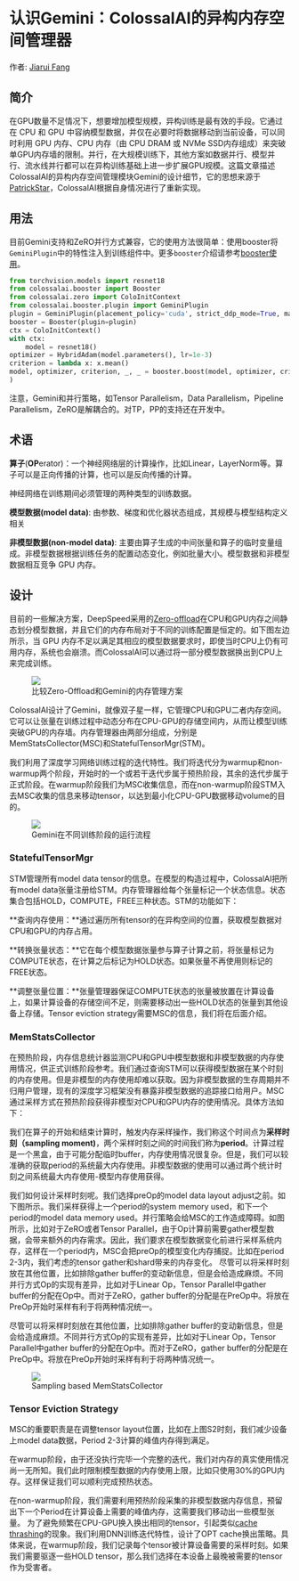 # 认识Gemini：ColossalAI的异构内存空间管理器

作者: [Jiarui Fang](https://github.com/feifeibear)

## 简介

在GPU数量不足情况下，想要增加模型规模，异构训练是最有效的手段。它通过在 CPU 和 GPU 中容纳模型数据，并仅在必要时将数据移动到当前设备，可以同时利用 GPU 内存、CPU 内存（由 CPU DRAM 或 NVMe SSD内存组成）来突破单GPU内存墙的限制。并行，在大规模训练下，其他方案如数据并行、模型并行、流水线并行都可以在异构训练基础上进一步扩展GPU规模。这篇文章描述ColossalAI的异构内存空间管理模块Gemini的设计细节，它的思想来源于[PatrickStar](https://arxiv.org/abs/2108.05818)，ColossalAI根据自身情况进行了重新实现。

## 用法

目前Gemini支持和ZeRO并行方式兼容，它的使用方法很简单：使用booster将`GeminiPlugin`中的特性注入到训练组件中。更多`booster`介绍请参考[booster使用](../basics/booster_api.md)。

```python
from torchvision.models import resnet18
from colossalai.booster import Booster
from colossalai.zero import ColoInitContext
from colossalai.booster.plugin import GeminiPlugin
plugin = GeminiPlugin(placement_policy='cuda', strict_ddp_mode=True, max_norm=1.0, initial_scale=2**5)
booster = Booster(plugin=plugin)
ctx = ColoInitContext()
with ctx:
    model = resnet18()
optimizer = HybridAdam(model.parameters(), lr=1e-3)
criterion = lambda x: x.mean()
model, optimizer, criterion, _, _ = booster.boost(model, optimizer, criterion)
)
```

注意，Gemini和并行策略，如Tensor Parallelism，Data Parallelism，Pipeline Parallelism，ZeRO是解耦合的。对TP，PP的支持还在开发中。

## 术语

**算子**(**OP**erator)：一个神经网络层的计算操作，比如Linear，LayerNorm等。算子可以是正向传播的计算，也可以是反向传播的计算。

神经网络在训练期间必须管理的两种类型的训练数据。

**模型数据(model data)**: 由参数、梯度和优化器状态组成，其规模与模型结构定义相关

**非模型数据(non-model data)**: 主要由算子生成的中间张量和算子的临时变量组成。非模型数据根据训练任务的配置动态变化，例如批量大小。模型数据和非模型数据相互竞争 GPU 内存。

## 设计

目前的一些解决方案，DeepSpeed采用的[Zero-offload](https://arxiv.org/abs/2101.06840)在CPU和GPU内存之间静态划分模型数据，并且它们的内存布局对于不同的训练配置是恒定的。如下图左边所示，当 GPU 内存不足以满足其相应的模型数据要求时，即使当时CPU上仍有可用内存，系统也会崩溃。而ColossalAI可以通过将一部分模型数据换出到CPU上来完成训练。

<figure style={{textAlign: "center"}}>
<img src="https://raw.githubusercontent.com/hpcaitech/public_assets/main/colossalai/img/tutorial/gemini/deepspeed_compare.png"/>
<figcaption>比较Zero-Offload和Gemini的内存管理方案</figcaption>
</figure>


ColossalAI设计了Gemini，就像双子星一样，它管理CPU和GPU二者内存空间。它可以让张量在训练过程中动态分布在CPU-GPU的存储空间内，从而让模型训练突破GPU的内存墙。内存管理器由两部分组成，分别是MemStatsCollector(MSC)和StatefulTensorMgr(STM)。


我们利用了深度学习网络训练过程的迭代特性。我们将迭代分为warmup和non-warmup两个阶段，开始时的一个或若干迭代步属于预热阶段，其余的迭代步属于正式阶段。在warmup阶段我们为MSC收集信息，而在non-warmup阶段STM入去MSC收集的信息来移动tensor，以达到最小化CPU-GPU数据移动volume的目的。

<figure style={{textAlign: "center"}}>
<img src="https://raw.githubusercontent.com/hpcaitech/public_assets/main/colossalai/img/tutorial/gemini/gemini_workflow.png"/>
<figcaption>Gemini在不同训练阶段的运行流程</figcaption>
</figure>


### StatefulTensorMgr

STM管理所有model data tensor的信息。在模型的构造过程中，ColossalAI把所有model data张量注册给STM。内存管理器给每个张量标记一个状态信息。状态集合包括HOLD，COMPUTE，FREE三种状态。STM的功能如下：

**查询内存使用：**通过遍历所有tensor的在异构空间的位置，获取模型数据对CPU和GPU的内存占用。

**转换张量状态：**它在每个模型数据张量参与算子计算之前，将张量标记为COMPUTE状态，在计算之后标记为HOLD状态。如果张量不再使用则标记的FREE状态。

**调整张量位置：**张量管理器保证COMPUTE状态的张量被放置在计算设备上，如果计算设备的存储空间不足，则需要移动出一些HOLD状态的张量到其他设备上存储。Tensor eviction strategy需要MSC的信息，我们将在后面介绍。


### MemStatsCollector
在预热阶段，内存信息统计器监测CPU和GPU中模型数据和非模型数据的内存使用情况，供正式训练阶段参考。我们通过查询STM可以获得模型数据在某个时刻的内存使用。但是非模型的内存使用却难以获取。因为非模型数据的生存周期并不归用户管理，现有的深度学习框架没有暴露非模型数据的追踪接口给用户。MSC通过采样方式在预热阶段获得非模型对CPU和GPU内存的使用情况。具体方法如下：

我们在算子的开始和结束计算时，触发内存采样操作，我们称这个时间点为**采样时刻（sampling moment)**，两个采样时刻之间的时间我们称为**period**。计算过程是一个黑盒，由于可能分配临时buffer，内存使用情况很复杂。但是，我们可以较准确的获取period的系统最大内存使用。非模型数据的使用可以通过两个统计时刻之间系统最大内存使用-模型内存使用获得。

我们如何设计采样时刻呢。我们选择preOp的model data layout adjust之前。如下图所示。我们采样获得上一个period的system memory used，和下一个period的model data memory used。并行策略会给MSC的工作造成障碍。如图所示，比如对于ZeRO或者Tensor Parallel，由于Op计算前需要gather模型数据，会带来额外的内存需求。因此，我们要求在模型数据变化前进行采样系统内存，这样在一个period内，MSC会把preOp的模型变化内存捕捉。比如在period 2-3内，我们考虑的tensor gather和shard带来的内存变化。
尽管可以将采样时刻放在其他位置，比如排除gather buffer的变动新信息，但是会给造成麻烦。不同并行方式Op的实现有差异，比如对于Linear Op，Tensor Parallel中gather buffer的分配在Op中。而对于ZeRO，gather buffer的分配是在PreOp中。将放在PreOp开始时采样有利于将两种情况统一。


尽管可以将采样时刻放在其他位置，比如排除gather buffer的变动新信息，但是会给造成麻烦。不同并行方式Op的实现有差异，比如对于Linear Op，Tensor Parallel中gather buffer的分配在Op中。而对于ZeRO，gather buffer的分配是在PreOp中。将放在PreOp开始时采样有利于将两种情况统一。

<figure style={{textAlign: "center"}}>
<img src="https://raw.githubusercontent.com/hpcaitech/public_assets/main/colossalai/img/tutorial/gemini/gemini_mem_curve.png"/>
<figcaption>Sampling based MemStatsCollector</figcaption>
</figure>

### Tensor Eviction Strategy

MSC的重要职责是在调整tensor layout位置，比如在上图S2时刻，我们减少设备上model data数据，Period 2-3计算的峰值内存得到满足。

在warmup阶段，由于还没执行完毕一个完整的迭代，我们对内存的真实使用情况尚一无所知。我们此时限制模型数据的内存使用上限，比如只使用30%的GPU内存。这样保证我们可以顺利完成预热状态。

在non-warmup阶段，我们需要利用预热阶段采集的非模型数据内存信息，预留出下一个Period在计算设备上需要的峰值内存，这需要我们移动出一些模型张量。
为了避免频繁在CPU-GPU换入换出相同的tensor，引起类似[cache thrashing](https://en.wikipedia.org/wiki/Thrashing_(computer_science))的现象。我们利用DNN训练迭代特性，设计了OPT cache换出策略。具体来说，在warmup阶段，我们记录每个tensor被计算设备需要的采样时刻。如果我们需要驱逐一些HOLD tensor，那么我们选择在本设备上最晚被需要的tensor作为受害者。

<!-- doc-test-command: torchrun --standalone --nproc_per_node=1 meet_gemini.py  -->

